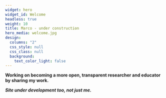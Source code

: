 ```yaml
---
widget: hero
widget_id: Welcome
headless: true
weight: 10
title: Marco - under construction
hero_media: welcome.jpg
design:
  columns: "2"
  css_style: null
  css_class: null
  background:
    text_color_light: false
---
```

<b>

Working on becoming a more open, transparent researcher and educator by sharing my work. 


*S﻿ite under development too, not just me.*